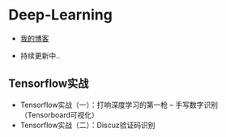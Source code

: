 # Deep-Learning

* [我的博客](https://blog.csdn.net/u014793102 "悬停显示")<br>

* 持续更新中..<br>

## Tensorflow实战

* Tensorflow实战（一）：打响深度学习的第一枪 – 手写数字识别（Tensorboard可视化）
* Tensorflow实战（二）：Discuz验证码识别
